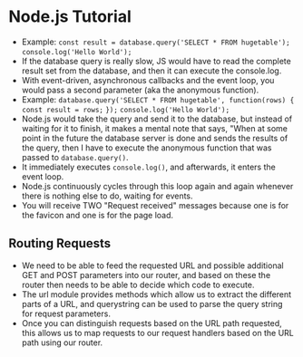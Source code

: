# Node.js Tutorial
* Example:
`const result = database.query('SELECT * FROM hugetable');`
`console.log('Hello World');`
* If the database query is really slow, JS would have to read the complete result set from the database, and then it can execute the console.log.
* With event-driven, asynchronous callbacks and the event loop, you would pass a second parameter (aka the anonymous function).
* Example:
`database.query('SELECT * FROM hugetable', function(rows) {`
  `const result = rows;`
`});`
`console.log('Hello World');`
* Node.js would take the query and send it to the database, but instead of waiting for it to finish, it makes a mental note that says, "When at some point in the future the database server is done and sends the results of the query, then I have to execute the anonymous function that was passed to  `database.query()`.
* It immediately executes `console.log()`, and afterwards, it enters the event loop.
* Node.js continuously cycles through this loop again and again whenever there is nothing else to do, waiting for events.
* You will receive TWO "Request received" messages because one is for the favicon and one is for the page load.

## Routing Requests
* We need to be able to feed the requested URL and possible additional GET and POST parameters into our router, and based on these the router then needs to be able to decide which code to execute.
* The url module provides methods which allow us to extract the different parts of a URL, and querystring can be used to parse the query string for request parameters.
* Once you can distinguish requests based on the URL path requested, this allows us to map requests to our request handlers based on the URL path using our router.
